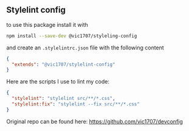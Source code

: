 ## Stylelint config

to use this package install it with

```bash
npm install --save-dev @vic1707/styleling-config
```

and create an `.stylelintrc.json` file with the following content

```json
{
  "extends": "@vic1707/stylelint-config"
}
```

Here are the scripts I use to lint my code:

```json
{
  "stylelint": "stylelint src/**/*.css",
  "stylelint:fix": "stylelint --fix src/**/*.css"
}
```

Original repo can be found here: https://github.com/vic1707/devconfig
